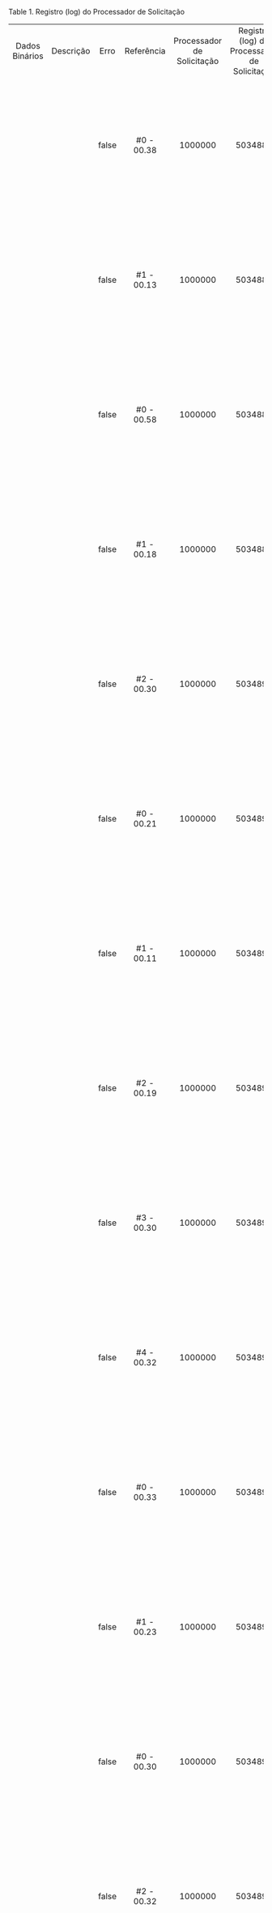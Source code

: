 <div id="d542187e1" class="table">

<div class="table-title">

Table 1. Registro (log) do Processador de
Solicitação

</div>

<div class="table-contents">

|                |           |       |              |                            |                                              |                                                                                                                         |                   |
| :------------: | :-------: | :---: | :----------: | :------------------------: | :------------------------------------------: | :---------------------------------------------------------------------------------------------------------------------: | :---------------: |
| Dados Binários | Descrição | Erro  |  Referência  | Processador de Solicitação | Registro (log) do Processador de Solicitação |                                                         Resumo                                                          | Texto de Mensagem |
|                |           | false | \#0 - 00.38  |          1000000           |                   5034886                    | No unallocated Requests - Status Timeout \#0 - New Due \#0 - New Overdue \#0 - Auto Change Request \#0 - Logs deleted=0 |                   |
|                |           | false | \#1 - 00.13  |          1000000           |                   5034887                    | No unallocated Requests - Status Timeout \#0 - New Due \#0 - New Overdue \#0 - Auto Change Request \#0 - Logs deleted=0 |                   |
|                |           | false | \#0 - 00.58  |          1000000           |                   5034888                    | No unallocated Requests - Status Timeout \#0 - New Due \#0 - New Overdue \#0 - Auto Change Request \#0 - Logs deleted=0 |                   |
|                |           | false | \#1 - 00.18  |          1000000           |                   5034889                    | No unallocated Requests - Status Timeout \#0 - New Due \#0 - New Overdue \#0 - Auto Change Request \#0 - Logs deleted=0 |                   |
|                |           | false | \#2 - 00.30  |          1000000           |                   5034890                    | No unallocated Requests - Status Timeout \#0 - New Due \#0 - New Overdue \#0 - Auto Change Request \#0 - Logs deleted=0 |                   |
|                |           | false | \#0 - 00.21  |          1000000           |                   5034891                    | No unallocated Requests - Status Timeout \#0 - New Due \#0 - New Overdue \#0 - Auto Change Request \#0 - Logs deleted=0 |                   |
|                |           | false | \#1 - 00.11  |          1000000           |                   5034892                    | No unallocated Requests - Status Timeout \#0 - New Due \#0 - New Overdue \#0 - Auto Change Request \#0 - Logs deleted=0 |                   |
|                |           | false | \#2 - 00.19  |          1000000           |                   5034893                    | No unallocated Requests - Status Timeout \#0 - New Due \#0 - New Overdue \#0 - Auto Change Request \#0 - Logs deleted=0 |                   |
|                |           | false | \#3 - 00.30  |          1000000           |                   5034894                    | No unallocated Requests - Status Timeout \#0 - New Due \#0 - New Overdue \#0 - Auto Change Request \#0 - Logs deleted=0 |                   |
|                |           | false | \#4 - 00.32  |          1000000           |                   5034895                    | No unallocated Requests - Status Timeout \#0 - New Due \#0 - New Overdue \#0 - Auto Change Request \#0 - Logs deleted=0 |                   |
|                |           | false | \#0 - 00.33  |          1000000           |                   5034896                    | No unallocated Requests - Status Timeout \#0 - New Due \#0 - New Overdue \#0 - Auto Change Request \#0 - Logs deleted=0 |                   |
|                |           | false | \#1 - 00.23  |          1000000           |                   5034897                    | No unallocated Requests - Status Timeout \#0 - New Due \#0 - New Overdue \#0 - Auto Change Request \#0 - Logs deleted=0 |                   |
|                |           | false | \#0 - 00.30  |          1000000           |                   5034898                    | No unallocated Requests - Status Timeout \#0 - New Due \#0 - New Overdue \#0 - Auto Change Request \#0 - Logs deleted=0 |                   |
|                |           | false | \#2 - 00.32  |          1000000           |                   5034899                    | No unallocated Requests - Status Timeout \#0 - New Due \#0 - New Overdue \#0 - Auto Change Request \#0 - Logs deleted=0 |                   |
|                |           | false | \#1 - 00.12  |          1000000           |                   5034900                    | No unallocated Requests - Status Timeout \#0 - New Due \#0 - New Overdue \#0 - Auto Change Request \#0 - Logs deleted=0 |                   |
|                |           | false | \#3 - 00.25  |          1000000           |                   5034901                    | No unallocated Requests - Status Timeout \#0 - New Due \#0 - New Overdue \#0 - Auto Change Request \#0 - Logs deleted=0 |                   |
|                |           | false | \#2 - 00.18  |          1000000           |                   5034902                    | No unallocated Requests - Status Timeout \#0 - New Due \#0 - New Overdue \#0 - Auto Change Request \#0 - Logs deleted=0 |                   |
|                |           | false | \#4 - 00.27  |          1000000           |                   5034903                    | No unallocated Requests - Status Timeout \#0 - New Due \#0 - New Overdue \#0 - Auto Change Request \#0 - Logs deleted=0 |                   |
|                |           | false | \#3 - 00.11  |          1000000           |                   5034904                    | No unallocated Requests - Status Timeout \#0 - New Due \#0 - New Overdue \#0 - Auto Change Request \#0 - Logs deleted=0 |                   |
|                |           | false | \#5 - 00.13  |          1000000           |                   5034905                    | No unallocated Requests - Status Timeout \#0 - New Due \#0 - New Overdue \#0 - Auto Change Request \#0 - Logs deleted=0 |                   |
|                |           | false | \#4 - 00.18  |          1000000           |                   5034906                    | No unallocated Requests - Status Timeout \#0 - New Due \#0 - New Overdue \#0 - Auto Change Request \#0 - Logs deleted=0 |                   |
|                |           | false | \#6 - 00.33  |          1000000           |                   5034907                    | No unallocated Requests - Status Timeout \#0 - New Due \#0 - New Overdue \#0 - Auto Change Request \#0 - Logs deleted=0 |                   |
|                |           | false | \#5 - 00.16  |          1000000           |                   5034908                    | No unallocated Requests - Status Timeout \#0 - New Due \#0 - New Overdue \#0 - Auto Change Request \#0 - Logs deleted=0 |                   |
|                |           | false | \#7 - 00.36  |          1000000           |                   5034909                    | No unallocated Requests - Status Timeout \#0 - New Due \#0 - New Overdue \#0 - Auto Change Request \#0 - Logs deleted=0 |                   |
|                |           | false | \#6 - 00.11  |          1000000           |                   5034910                    | No unallocated Requests - Status Timeout \#0 - New Due \#0 - New Overdue \#0 - Auto Change Request \#0 - Logs deleted=0 |                   |
|                |           | false | \#8 - 00.19  |          1000000           |                   5034911                    | No unallocated Requests - Status Timeout \#0 - New Due \#0 - New Overdue \#0 - Auto Change Request \#0 - Logs deleted=0 |                   |
|                |           | false | \#7 - 00.20  |          1000000           |                   5034912                    | No unallocated Requests - Status Timeout \#0 - New Due \#0 - New Overdue \#0 - Auto Change Request \#0 - Logs deleted=0 |                   |
|                |           | false | \#9 - 00.16  |          1000000           |                   5034913                    | No unallocated Requests - Status Timeout \#0 - New Due \#0 - New Overdue \#0 - Auto Change Request \#0 - Logs deleted=0 |                   |
|                |           | false | \#8 - 00.15  |          1000000           |                   5034914                    | No unallocated Requests - Status Timeout \#0 - New Due \#0 - New Overdue \#0 - Auto Change Request \#0 - Logs deleted=0 |                   |
|                |           | false | \#10 - 00.23 |          1000000           |                   5034915                    | No unallocated Requests - Status Timeout \#0 - New Due \#0 - New Overdue \#0 - Auto Change Request \#0 - Logs deleted=0 |                   |
|                |           | false | \#9 - 00.16  |          1000000           |                   5034916                    | No unallocated Requests - Status Timeout \#0 - New Due \#0 - New Overdue \#0 - Auto Change Request \#0 - Logs deleted=0 |                   |
|                |           | false | \#11 - 00.30 |          1000000           |                   5034917                    | No unallocated Requests - Status Timeout \#0 - New Due \#0 - New Overdue \#0 - Auto Change Request \#0 - Logs deleted=0 |                   |
|                |           | false | \#10 - 00.14 |          1000000           |                   5034918                    | No unallocated Requests - Status Timeout \#0 - New Due \#0 - New Overdue \#0 - Auto Change Request \#0 - Logs deleted=0 |                   |
|                |           | false | \#12 - 00.29 |          1000000           |                   5034919                    | No unallocated Requests - Status Timeout \#0 - New Due \#0 - New Overdue \#0 - Auto Change Request \#0 - Logs deleted=0 |                   |
|                |           | false | \#11 - 00.37 |          1000000           |                   5034920                    | No unallocated Requests - Status Timeout \#0 - New Due \#0 - New Overdue \#0 - Auto Change Request \#0 - Logs deleted=0 |                   |
|                |           | false | \#13 - 00.19 |          1000000           |                   5034921                    | No unallocated Requests - Status Timeout \#0 - New Due \#0 - New Overdue \#0 - Auto Change Request \#0 - Logs deleted=0 |                   |
|                |           | false | \#12 - 00.25 |          1000000           |                   5034922                    | No unallocated Requests - Status Timeout \#0 - New Due \#0 - New Overdue \#0 - Auto Change Request \#0 - Logs deleted=0 |                   |
|                |           | false | \#14 - 00.21 |          1000000           |                   5034923                    | No unallocated Requests - Status Timeout \#0 - New Due \#0 - New Overdue \#0 - Auto Change Request \#0 - Logs deleted=0 |                   |
|                |           | false | \#13 - 00.17 |          1000000           |                   5034924                    | No unallocated Requests - Status Timeout \#0 - New Due \#0 - New Overdue \#0 - Auto Change Request \#0 - Logs deleted=0 |                   |
|                |           | false | \#15 - 00.15 |          1000000           |                   5034925                    | No unallocated Requests - Status Timeout \#0 - New Due \#0 - New Overdue \#0 - Auto Change Request \#0 - Logs deleted=0 |                   |
|                |           | false | \#14 - 00.13 |          1000000           |                   5034926                    | No unallocated Requests - Status Timeout \#0 - New Due \#0 - New Overdue \#0 - Auto Change Request \#0 - Logs deleted=0 |                   |
|                |           | false | \#0 - 00.79  |          1000000           |                   5034927                    | No unallocated Requests - Status Timeout \#0 - New Due \#0 - New Overdue \#0 - Auto Change Request \#0 - Logs deleted=0 |                   |
|                |           | false | \#0 - 00.35  |          1000000           |                   5034928                    | No unallocated Requests - Status Timeout \#0 - New Due \#0 - New Overdue \#0 - Auto Change Request \#0 - Logs deleted=1 |                   |
|                |           | false | \#1 - 00.18  |          1000000           |                   5034929                    | No unallocated Requests - Status Timeout \#0 - New Due \#0 - New Overdue \#0 - Auto Change Request \#0 - Logs deleted=0 |                   |
|                |           | false | \#2 - 00.14  |          1000000           |                   5034930                    | No unallocated Requests - Status Timeout \#0 - New Due \#0 - New Overdue \#0 - Auto Change Request \#0 - Logs deleted=0 |                   |
|                |           | false | \#3 - 00.26  |          1000000           |                   5034931                    | No unallocated Requests - Status Timeout \#0 - New Due \#0 - New Overdue \#0 - Auto Change Request \#0 - Logs deleted=0 |                   |
|                |           | false | \#4 - 00.19  |          1000000           |                   5034932                    | No unallocated Requests - Status Timeout \#0 - New Due \#0 - New Overdue \#0 - Auto Change Request \#0 - Logs deleted=0 |                   |
|                |           | false | \#5 - 00.61  |          1000000           |                   5034933                    | No unallocated Requests - Status Timeout \#0 - New Due \#0 - New Overdue \#0 - Auto Change Request \#0 - Logs deleted=0 |                   |
|                |           | false | \#6 - 00.20  |          1000000           |                   5034934                    | No unallocated Requests - Status Timeout \#0 - New Due \#0 - New Overdue \#0 - Auto Change Request \#0 - Logs deleted=0 |                   |
|                |           | false | \#7 - 00.15  |          1000000           |                   5034935                    | No unallocated Requests - Status Timeout \#0 - New Due \#0 - New Overdue \#0 - Auto Change Request \#0 - Logs deleted=0 |                   |
|                |           | false | \#8 - 00.34  |          1000000           |                   5034936                    | No unallocated Requests - Status Timeout \#0 - New Due \#0 - New Overdue \#0 - Auto Change Request \#0 - Logs deleted=0 |                   |
|                |           | false | \#9 - 00.20  |          1000000           |                   5034937                    | No unallocated Requests - Status Timeout \#0 - New Due \#0 - New Overdue \#0 - Auto Change Request \#0 - Logs deleted=0 |                   |
|                |           | false | \#10 - 00.19 |          1000000           |                   5034938                    | No unallocated Requests - Status Timeout \#0 - New Due \#0 - New Overdue \#0 - Auto Change Request \#0 - Logs deleted=0 |                   |
|                |           | false | \#11 - 00.17 |          1000000           |                   5034939                    | No unallocated Requests - Status Timeout \#0 - New Due \#0 - New Overdue \#0 - Auto Change Request \#0 - Logs deleted=0 |                   |
|                |           | false | \#12 - 00.46 |          1000000           |                   5034940                    | No unallocated Requests - Status Timeout \#0 - New Due \#0 - New Overdue \#0 - Auto Change Request \#0 - Logs deleted=0 |                   |
|                |           | false | \#13 - 00.20 |          1000000           |                   5034941                    | No unallocated Requests - Status Timeout \#0 - New Due \#0 - New Overdue \#0 - Auto Change Request \#0 - Logs deleted=0 |                   |
|                |           | false | \#14 - 00.11 |          1000000           |                   5034942                    | No unallocated Requests - Status Timeout \#0 - New Due \#0 - New Overdue \#0 - Auto Change Request \#0 - Logs deleted=0 |                   |
|                |           | false | \#15 - 00.19 |          1000000           |                   5034943                    | No unallocated Requests - Status Timeout \#0 - New Due \#0 - New Overdue \#0 - Auto Change Request \#0 - Logs deleted=0 |                   |
|                |           | false | \#16 - 00.20 |          1000000           |                   5034944                    | No unallocated Requests - Status Timeout \#0 - New Due \#0 - New Overdue \#0 - Auto Change Request \#0 - Logs deleted=0 |                   |
|                |           | false | \#17 - 00.15 |          1000000           |                   5034945                    | No unallocated Requests - Status Timeout \#0 - New Due \#0 - New Overdue \#0 - Auto Change Request \#0 - Logs deleted=0 |                   |
|                |           | false | \#18 - 00.15 |          1000000           |                   5034946                    | No unallocated Requests - Status Timeout \#0 - New Due \#0 - New Overdue \#0 - Auto Change Request \#0 - Logs deleted=0 |                   |
|                |           | false | \#19 - 00.17 |          1000000           |                   5034947                    | No unallocated Requests - Status Timeout \#0 - New Due \#0 - New Overdue \#0 - Auto Change Request \#0 - Logs deleted=0 |                   |
|                |           | false | \#20 - 00.22 |          1000000           |                   5034948                    | No unallocated Requests - Status Timeout \#0 - New Due \#0 - New Overdue \#0 - Auto Change Request \#0 - Logs deleted=0 |                   |
|                |           | false | \#21 - 00.18 |          1000000           |                   5034949                    | No unallocated Requests - Status Timeout \#0 - New Due \#0 - New Overdue \#0 - Auto Change Request \#0 - Logs deleted=0 |                   |
|                |           | false | \#22 - 00.18 |          1000000           |                   5034950                    | No unallocated Requests - Status Timeout \#0 - New Due \#0 - New Overdue \#0 - Auto Change Request \#0 - Logs deleted=0 |                   |
|                |           | false | \#23 - 00.18 |          1000000           |                   5034951                    | No unallocated Requests - Status Timeout \#0 - New Due \#0 - New Overdue \#0 - Auto Change Request \#0 - Logs deleted=0 |                   |
|                |           | false | \#24 - 00.22 |          1000000           |                   5034952                    | No unallocated Requests - Status Timeout \#0 - New Due \#0 - New Overdue \#0 - Auto Change Request \#0 - Logs deleted=0 |                   |
|                |           | false | \#25 - 00.29 |          1000000           |                   5034953                    | No unallocated Requests - Status Timeout \#0 - New Due \#0 - New Overdue \#0 - Auto Change Request \#0 - Logs deleted=0 |                   |
|                |           | false | \#26 - 00.30 |          1000000           |                   5034954                    | No unallocated Requests - Status Timeout \#0 - New Due \#0 - New Overdue \#0 - Auto Change Request \#0 - Logs deleted=0 |                   |
|                |           | false | \#27 - 00.53 |          1000000           |                   5034955                    | No unallocated Requests - Status Timeout \#0 - New Due \#0 - New Overdue \#0 - Auto Change Request \#0 - Logs deleted=0 |                   |
|                |           | false | \#28 - 00.27 |          1000000           |                   5034956                    | No unallocated Requests - Status Timeout \#0 - New Due \#0 - New Overdue \#0 - Auto Change Request \#0 - Logs deleted=0 |                   |
|                |           | false | \#29 - 00.19 |          1000000           |                   5034957                    | No unallocated Requests - Status Timeout \#0 - New Due \#0 - New Overdue \#0 - Auto Change Request \#0 - Logs deleted=0 |                   |
|                |           | false | \#30 - 00.42 |          1000000           |                   5034958                    | No unallocated Requests - Status Timeout \#0 - New Due \#0 - New Overdue \#0 - Auto Change Request \#0 - Logs deleted=0 |                   |
|                |           | false | \#31 - 00.69 |          1000000           |                   5034959                    | No unallocated Requests - Status Timeout \#0 - New Due \#0 - New Overdue \#0 - Auto Change Request \#0 - Logs deleted=0 |                   |
|                |           | false | \#32 - 00.29 |          1000000           |                   5034960                    | No unallocated Requests - Status Timeout \#0 - New Due \#0 - New Overdue \#0 - Auto Change Request \#0 - Logs deleted=0 |                   |
|                |           | false | \#33 - 00.25 |          1000000           |                   5034961                    | No unallocated Requests - Status Timeout \#0 - New Due \#0 - New Overdue \#0 - Auto Change Request \#0 - Logs deleted=0 |                   |
|                |           | false | \#0 - 00.39  |          1000000           |                   5034962                    | No unallocated Requests - Status Timeout \#0 - New Due \#0 - New Overdue \#0 - Auto Change Request \#0 - Logs deleted=0 |                   |
|                |           | false | \#1 - 00.17  |          1000000           |                   5034963                    | No unallocated Requests - Status Timeout \#0 - New Due \#0 - New Overdue \#0 - Auto Change Request \#0 - Logs deleted=0 |                   |
|                |           | false | \#0 - 00.41  |          1000000           |                   5034964                    | No unallocated Requests - Status Timeout \#0 - New Due \#0 - New Overdue \#0 - Auto Change Request \#0 - Logs deleted=0 |                   |
|                |           | false | \#2 - 00.20  |          1000000           |                   5034965                    | No unallocated Requests - Status Timeout \#0 - New Due \#0 - New Overdue \#0 - Auto Change Request \#0 - Logs deleted=0 |                   |
|                |           | false | \#1 - 00.31  |          1000000           |                   5034966                    | No unallocated Requests - Status Timeout \#0 - New Due \#0 - New Overdue \#0 - Auto Change Request \#0 - Logs deleted=0 |                   |
|                |           | false | \#0 - 00.68  |          1000000           |                   5034967                    | No unallocated Requests - Status Timeout \#0 - New Due \#0 - New Overdue \#0 - Auto Change Request \#0 - Logs deleted=0 |                   |
|                |           | false | \#1 - 00.23  |          1000000           |                   5034968                    | No unallocated Requests - Status Timeout \#0 - New Due \#0 - New Overdue \#0 - Auto Change Request \#0 - Logs deleted=0 |                   |
|                |           | false | \#2 - 00.23  |          1000000           |                   5034969                    | No unallocated Requests - Status Timeout \#0 - New Due \#0 - New Overdue \#0 - Auto Change Request \#0 - Logs deleted=0 |                   |
|                |           | false | \#3 - 00.35  |          1000000           |                   5034970                    | No unallocated Requests - Status Timeout \#0 - New Due \#0 - New Overdue \#0 - Auto Change Request \#0 - Logs deleted=0 |                   |
|                |           | false | \#4 - 00.19  |          1000000           |                   5034971                    | No unallocated Requests - Status Timeout \#0 - New Due \#0 - New Overdue \#0 - Auto Change Request \#0 - Logs deleted=0 |                   |
|                |           | false | \#5 - 00.20  |          1000000           |                   5034972                    | No unallocated Requests - Status Timeout \#0 - New Due \#0 - New Overdue \#0 - Auto Change Request \#0 - Logs deleted=0 |                   |
|                |           | false | \#6 - 00.17  |          1000000           |                   5034973                    | No unallocated Requests - Status Timeout \#0 - New Due \#0 - New Overdue \#0 - Auto Change Request \#0 - Logs deleted=0 |                   |
|                |           | false | \#7 - 00.41  |          1000000           |                   5034974                    | No unallocated Requests - Status Timeout \#0 - New Due \#0 - New Overdue \#0 - Auto Change Request \#0 - Logs deleted=0 |                   |
|                |           | false | \#0 - 00.144 |          1000000           |                   5034975                    | No unallocated Requests - Status Timeout \#0 - New Due \#0 - New Overdue \#0 - Auto Change Request \#0 - Logs deleted=0 |                   |
|                |           | false | \#1 - 00.14  |          1000000           |                   5034976                    | No unallocated Requests - Status Timeout \#0 - New Due \#0 - New Overdue \#0 - Auto Change Request \#0 - Logs deleted=0 |                   |
|                |           | false | \#0 - 00.77  |          1000000           |                   5034977                    | No unallocated Requests - Status Timeout \#0 - New Due \#0 - New Overdue \#0 - Auto Change Request \#0 - Logs deleted=0 |                   |
|                |           | false | \#1 - 00.22  |          1000000           |                   5034978                    | No unallocated Requests - Status Timeout \#0 - New Due \#0 - New Overdue \#0 - Auto Change Request \#0 - Logs deleted=0 |                   |
|                |           | false | \#2 - 00.17  |          1000000           |                   5034979                    | No unallocated Requests - Status Timeout \#0 - New Due \#0 - New Overdue \#0 - Auto Change Request \#0 - Logs deleted=0 |                   |
|                |           | false | \#3 - 00.22  |          1000000           |                   5034980                    | No unallocated Requests - Status Timeout \#0 - New Due \#0 - New Overdue \#0 - Auto Change Request \#0 - Logs deleted=0 |                   |
|                |           | false | \#4 - 00.22  |          1000000           |                   5034981                    | No unallocated Requests - Status Timeout \#0 - New Due \#0 - New Overdue \#0 - Auto Change Request \#0 - Logs deleted=0 |                   |
|                |           | false | \#5 - 00.12  |          1000000           |                   5034982                    | No unallocated Requests - Status Timeout \#0 - New Due \#0 - New Overdue \#0 - Auto Change Request \#0 - Logs deleted=0 |                   |
|                |           | false | \#6 - 00.25  |          1000000           |                   5034983                    | No unallocated Requests - Status Timeout \#0 - New Due \#0 - New Overdue \#0 - Auto Change Request \#0 - Logs deleted=0 |                   |
|                |           | false | \#7 - 00.34  |          1000000           |                   5034984                    | No unallocated Requests - Status Timeout \#0 - New Due \#0 - New Overdue \#0 - Auto Change Request \#0 - Logs deleted=0 |                   |
|                |           | false | \#8 - 00.27  |          1000000           |                   5034985                    | No unallocated Requests - Status Timeout \#0 - New Due \#0 - New Overdue \#0 - Auto Change Request \#0 - Logs deleted=0 |                   |

</div>

</div>
